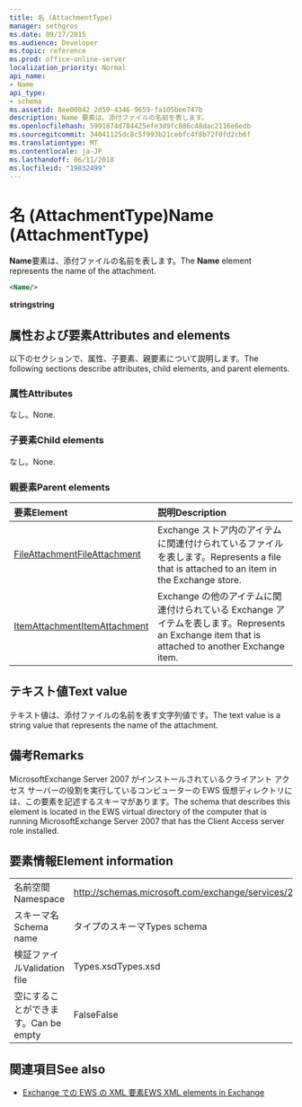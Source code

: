 ```yaml
---
title: 名 (AttachmentType)
manager: sethgros
ms.date: 09/17/2015
ms.audience: Developer
ms.topic: reference
ms.prod: office-online-server
localization_priority: Normal
api_name:
- Name
api_type:
- schema
ms.assetid: 8ee00842-2d59-4346-9659-fa105bee747b
description: Name 要素は、添付ファイルの名前を表します。
ms.openlocfilehash: 5991874d784425efe3d9fc886c48dac2116e6edb
ms.sourcegitcommit: 34041125dc8c5f993b21cebfc4f8b72f0fd2cb6f
ms.translationtype: MT
ms.contentlocale: ja-JP
ms.lasthandoff: 06/11/2018
ms.locfileid: "19832499"
---
```

# <a name="name-attachmenttype"></a><span data-ttu-id="78db0-103">名 (AttachmentType)</span><span class="sxs-lookup"><span data-stu-id="78db0-103">Name (AttachmentType)</span></span>

<span data-ttu-id="78db0-104">**Name**要素は、添付ファイルの名前を表します。</span><span class="sxs-lookup"><span data-stu-id="78db0-104">The **Name** element represents the name of the attachment.</span></span> 
  
```xml
<Name/>
```

<span data-ttu-id="78db0-105">**string**</span><span class="sxs-lookup"><span data-stu-id="78db0-105">**string**</span></span>

## <a name="attributes-and-elements"></a><span data-ttu-id="78db0-106">属性および要素</span><span class="sxs-lookup"><span data-stu-id="78db0-106">Attributes and elements</span></span>

<span data-ttu-id="78db0-107">以下のセクションで、属性、子要素、親要素について説明します。</span><span class="sxs-lookup"><span data-stu-id="78db0-107">The following sections describe attributes, child elements, and parent elements.</span></span>
  
### <a name="attributes"></a><span data-ttu-id="78db0-108">属性</span><span class="sxs-lookup"><span data-stu-id="78db0-108">Attributes</span></span>

<span data-ttu-id="78db0-109">なし。</span><span class="sxs-lookup"><span data-stu-id="78db0-109">None.</span></span>
  
### <a name="child-elements"></a><span data-ttu-id="78db0-110">子要素</span><span class="sxs-lookup"><span data-stu-id="78db0-110">Child elements</span></span>

<span data-ttu-id="78db0-111">なし。</span><span class="sxs-lookup"><span data-stu-id="78db0-111">None.</span></span>
  
### <a name="parent-elements"></a><span data-ttu-id="78db0-112">親要素</span><span class="sxs-lookup"><span data-stu-id="78db0-112">Parent elements</span></span>

|<span data-ttu-id="78db0-113">**要素**</span><span class="sxs-lookup"><span data-stu-id="78db0-113">**Element**</span></span>|<span data-ttu-id="78db0-114">**説明**</span><span class="sxs-lookup"><span data-stu-id="78db0-114">**Description**</span></span>|
|:-----|:-----|
|[<span data-ttu-id="78db0-115">FileAttachment</span><span class="sxs-lookup"><span data-stu-id="78db0-115">FileAttachment</span></span>](fileattachment.md) <br/> |<span data-ttu-id="78db0-116">Exchange ストア内のアイテムに関連付けられているファイルを表します。</span><span class="sxs-lookup"><span data-stu-id="78db0-116">Represents a file that is attached to an item in the Exchange store.</span></span>  <br/> |
|[<span data-ttu-id="78db0-117">ItemAttachment</span><span class="sxs-lookup"><span data-stu-id="78db0-117">ItemAttachment</span></span>](itemattachment.md) <br/> |<span data-ttu-id="78db0-118">Exchange の他のアイテムに関連付けられている Exchange アイテムを表します。</span><span class="sxs-lookup"><span data-stu-id="78db0-118">Represents an Exchange item that is attached to another Exchange item.</span></span>  <br/> |
   
## <a name="text-value"></a><span data-ttu-id="78db0-119">テキスト値</span><span class="sxs-lookup"><span data-stu-id="78db0-119">Text value</span></span>

<span data-ttu-id="78db0-120">テキスト値は、添付ファイルの名前を表す文字列値です。</span><span class="sxs-lookup"><span data-stu-id="78db0-120">The text value is a string value that represents the name of the attachment.</span></span>
  
## <a name="remarks"></a><span data-ttu-id="78db0-121">備考</span><span class="sxs-lookup"><span data-stu-id="78db0-121">Remarks</span></span>

<span data-ttu-id="78db0-122">MicrosoftExchange Server 2007 がインストールされているクライアント アクセス サーバーの役割を実行しているコンピューターの EWS 仮想ディレクトリには、この要素を記述するスキーマがあります。</span><span class="sxs-lookup"><span data-stu-id="78db0-122">The schema that describes this element is located in the EWS virtual directory of the computer that is running MicrosoftExchange Server 2007 that has the Client Access server role installed.</span></span>
  
## <a name="element-information"></a><span data-ttu-id="78db0-123">要素情報</span><span class="sxs-lookup"><span data-stu-id="78db0-123">Element information</span></span>

|||
|:-----|:-----|
|<span data-ttu-id="78db0-124">名前空間</span><span class="sxs-lookup"><span data-stu-id="78db0-124">Namespace</span></span>  <br/> |http://schemas.microsoft.com/exchange/services/2006/types  <br/> |
|<span data-ttu-id="78db0-125">スキーマ名</span><span class="sxs-lookup"><span data-stu-id="78db0-125">Schema name</span></span>  <br/> |<span data-ttu-id="78db0-126">タイプのスキーマ</span><span class="sxs-lookup"><span data-stu-id="78db0-126">Types schema</span></span>  <br/> |
|<span data-ttu-id="78db0-127">検証ファイル</span><span class="sxs-lookup"><span data-stu-id="78db0-127">Validation file</span></span>  <br/> |<span data-ttu-id="78db0-128">Types.xsd</span><span class="sxs-lookup"><span data-stu-id="78db0-128">Types.xsd</span></span>  <br/> |
|<span data-ttu-id="78db0-129">空にすることができます。</span><span class="sxs-lookup"><span data-stu-id="78db0-129">Can be empty</span></span>  <br/> |<span data-ttu-id="78db0-130">False</span><span class="sxs-lookup"><span data-stu-id="78db0-130">False</span></span>  <br/> |
   
## <a name="see-also"></a><span data-ttu-id="78db0-131">関連項目</span><span class="sxs-lookup"><span data-stu-id="78db0-131">See also</span></span>

- [<span data-ttu-id="78db0-132">Exchange での EWS の XML 要素</span><span class="sxs-lookup"><span data-stu-id="78db0-132">EWS XML elements in Exchange</span></span>](ews-xml-elements-in-exchange.md)

